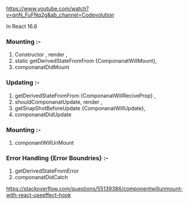 https://www.youtube.com/watch?v=qnN_FuFNq2g&ab_channel=Codevolution

In React 16.8 

### Mounting :- 
1. Constructor , render , 
2. static getDerivedStateFromFrom {ComponanatWillMount}, 
3. componanatDidMount

### Updating :- 
1.  getDerivedStateFromFrom {ComponanatWillReciveProp}  ,
2. shouldComponanatUpdate, render ,
3. getSnapShotBeforeUpdate {ComponanatWillUpdate},
4. componanatDidUpdate

### Mounting :- 
1. componantWillUnMount

### Error Handling {Error Boundries} :- 
1. getDerivedStateFromError
2. componanatDidCatch

https://stackoverflow.com/questions/55139386/componentwillunmount-with-react-useeffect-hook
